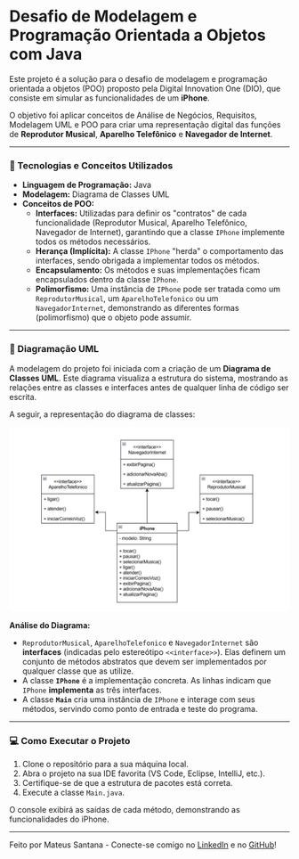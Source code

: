 # Desafio de Modelagem e Programação Orientada a Objetos com Java

Este projeto é a solução para o desafio de modelagem e programação orientada a objetos (POO) proposto pela Digital Innovation One (DIO), que consiste em simular as funcionalidades de um **iPhone**.

O objetivo foi aplicar conceitos de Análise de Negócios, Requisitos, Modelagem UML e POO para criar uma representação digital das funções de **Reprodutor Musical**, **Aparelho Telefônico** e **Navegador de Internet**.

---

### 🚀 Tecnologias e Conceitos Utilizados

* **Linguagem de Programação:** Java
* **Modelagem:** Diagrama de Classes UML
* **Conceitos de POO:**
    * **Interfaces:** Utilizadas para definir os "contratos" de cada funcionalidade (Reprodutor Musical, Aparelho Telefônico, Navegador de Internet), garantindo que a classe `IPhone` implemente todos os métodos necessários.
    * **Herança (Implícita):** A classe `IPhone` "herda" o comportamento das interfaces, sendo obrigada a implementar todos os métodos.
    * **Encapsulamento:** Os métodos e suas implementações ficam encapsulados dentro da classe `IPhone`.
    * **Polimorfismo:** Uma instância de `IPhone` pode ser tratada como um `ReprodutorMusical`, um `AparelhoTelefonico` ou um `NavegadorInternet`, demonstrando as diferentes formas (polimorfismo) que o objeto pode assumir.

---

### 📐 Diagramação UML

A modelagem do projeto foi iniciada com a criação de um **Diagrama de Classes UML**. Este diagrama visualiza a estrutura do sistema, mostrando as relações entre as classes e interfaces antes de qualquer linha de código ser escrita.

A seguir, a representação do diagrama de classes:

![Diagrama de Classe do iPhone em UML](./UML/iPhone.png)

**Análise do Diagrama:**
* `ReprodutorMusical`, `AparelhoTelefonico` e `NavegadorInternet` são **interfaces** (indicadas pelo estereótipo `<<interface>>`). Elas definem um conjunto de métodos abstratos que devem ser implementados por qualquer classe que as utilize.
* A classe **`IPhone`** é a implementação concreta. As linhas indicam que `IPhone` **implementa** as três interfaces.
* A classe **`Main`** cria uma instância de `IPhone` e interage com seus métodos, servindo como ponto de entrada e teste do programa.

---

### 💻 Como Executar o Projeto

1.  Clone o repositório para a sua máquina local.
2.  Abra o projeto na sua IDE favorita (VS Code, Eclipse, IntelliJ, etc.).
3.  Certifique-se de que a estrutura de pacotes está correta.
4.  Execute a classe `Main.java`.

O console exibirá as saídas de cada método, demonstrando as funcionalidades do iPhone.

---

Feito por Mateus Santana - Conecte-se comigo no [LinkedIn](https://www.linkedin.com/in/mateusfsantana/) e no [GitHub](https://github.com/mateusfloressantana)!